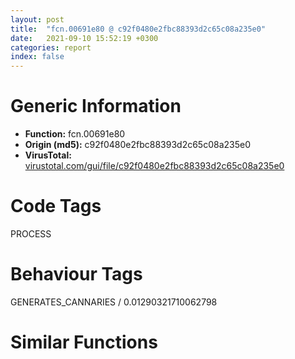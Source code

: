 ```yaml
---
layout: post
title:  "fcn.00691e80 @ c92f0480e2fbc88393d2c65c08a235e0"
date:   2021-09-10 15:52:19 +0300
categories: report
index: false
---
```


# Generic Information
- **Function:** fcn.00691e80
- **Origin (md5):** c92f0480e2fbc88393d2c65c08a235e0
- **VirusTotal:** [virustotal.com/gui/file/c92f0480e2fbc88393d2c65c08a235e0][virustotal_ref]

# Code Tags
<span class="tag" id="PROCESS">PROCESS</span>


# Behaviour Tags
<span class="bhv-tag" id="GENERATES_CANNARIES">GENERATES_CANNARIES / 0.01290321710062798</span>

# Similar Functions
<script type="text/javascript" src="https://www.gstatic.com/charts/loader.js"></script>
<script type="text/javascript">

    google.charts.load('current', {'packages':['corechart']});
    google.charts.setOnLoadCallback(drawChart);

    function drawChart() {
    var data = new google.visualization.DataTable();
        data.addColumn('number', 'X');
        data.addColumn('number', 'Y');
        data.addColumn({type: 'string', role: 'tooltip', 'p': {'html': true}});
        data.addColumn({'type': 'string', 'role': 'style'});
        
        data.addRows([
    [847.7132568359375, -623.4097290039062, '<b><a href="/report/fcn.00691e80@c92f0480e2fbc88393d2c65c08a235e0">fcn.00691e80</a><br>@c92f0480e2fbc88393d2c65c08a235e0</b><br>push esi<br>push ebx<br>mov esi, eax<br>mov ebx, edx<br>sub esp, 0x24<br>call dword[sym.imp.KERNEL32.dll_GetCurrentProcess]<br>mov dword[esp+0x18], 2<br>mov dword[esp+0x14], 1<br>mov dword[esp+0x10], 0<br>mov dword[esp+0xc], ebx<br>mov dword[esp+8], eax<br>mov dword[esp+4], esi<br>mov dword[esp], eax<br>call dword[sym.imp.KERNEL32.dll_DuplicateHandle]<br>sub esp, 0x1c<br>test eax, eax<br>je 0x691ed0<br>add esp, 0x24<br>xor eax, eax<br>pop ebx<br>pop esi<br>ret <br>mov dword[ebx], 0xffffffff<br>add esp, 0x24<br>pop ebx<br>pop esi<br>jmp dword[sym.imp.KERNEL32.dll_GetLastError]<br><eoc> ', 'point { fill-color: #e0440e; }'],
[-225.0269012451172, -1148.1077880859375, '<b><a href="/report/fcn.0068f9f0@c92f0480e2fbc88393d2c65c08a235e0">fcn.0068f9f0</a><br>@c92f0480e2fbc88393d2c65c08a235e0</b><br>push edi<br>push esi<br>push ebx<br>sub esp, 0x10<br>mov edi, dword[sym.imp.KERNEL32.dll_GetModuleHandleA]<br>mov dword[esp], 0x7b832c<br>call edi<br>sub esp, 4<br>test eax, eax<br>je 0x68fc2b<br>mov esi, eax<br>mov dword[esp+4], str.RtlNtStatusToDosError<br>mov dword[esp], eax<br>mov ebx, dword[sym.imp.KERNEL32.dll_GetProcAddress]<br>call ebx<br>sub esp, 8<br>test eax, eax<br>mov dword[0x83c120], eax<br>je 0x68fc15<br>mov dword[esp+4], str.NtDeviceIoControlFile<br>mov dword[esp], esi<br>call ebx<br>sub esp, 8<br>test eax, eax<br>mov dword[0x83c124], eax<br>je 0x68fc15<br>mov dword[esp+4], str.NtQueryInformationFile<br>mov dword[esp], esi<br>call ebx<br>sub esp, 8<br>test eax, eax<br>mov dword[0x83c134], eax<br>je 0x68fc15<br>mov dword[esp+4], str.NtSetInformationFile<br>mov dword[esp], esi<br>call ebx<br>sub esp, 8<br>test eax, eax<br>mov dword[0x83c0fc], eax<br>je 0x68fc15<br>mov dword[esp+4], str.NtQueryVolumeInformationFile<br>mov dword[esp], esi<br>call ebx<br>sub esp, 8<br>test eax, eax<br>mov dword[0x83c128], eax<br>je 0x68fc15<br>mov dword[esp+4], str.NtQueryDirectoryFile<br>mov dword[esp], esi<br>call ebx<br>mov dword[0x83c10c], eax<br>mov eax, dword[0x83c128]<br>sub esp, 8<br>test eax, eax<br>je 0x68fc15<br>mov dword[esp+4], str.NtQuerySystemInformation<br>mov dword[esp], esi<br>call ebx<br>sub esp, 8<br>test eax, eax<br>mov dword[0x83c108], eax<br>je 0x68fc15<br>mov dword[esp], str.kernel32.dll<br>call edi<br>sub esp, 4<br>test eax, eax<br>mov esi, eax<br>je 0x68fc2b<br>mov dword[esp+4], str.GetQueuedCompletionStatusEx<br>mov dword[esp], eax<br>call ebx<br>sub esp, 8<br>mov dword[0x83c114], eax<br>mov dword[esp+4], str.SetFileCompletionNotificationModes<br>mov dword[esp], esi<br>call ebx<br>sub esp, 8<br>mov dword[0x83c110], eax<br>mov dword[esp+4], str.CreateSymbolicLinkW<br>mov dword[esp], esi<br>call ebx<br>sub esp, 8<br>mov dword[0x83c0f0], eax<br>mov dword[esp+4], str.CancelIoEx<br>mov dword[esp], esi<br>call ebx<br>sub esp, 8<br>mov dword[0x83c11c], eax<br>mov dword[esp+4], str.InitializeConditionVariable<br>mov dword[esp], esi<br>call ebx<br>sub esp, 8<br>mov dword[0x83c104], eax<br>mov dword[esp+4], str.SleepConditionVariableCS<br>mov dword[esp], esi<br>call ebx<br>sub esp, 8<br>mov dword[0x83c0f4], eax<br>mov dword[esp+4], str.SleepConditionVariableSRW<br>mov dword[esp], esi<br>call ebx<br>sub esp, 8<br>mov dword[0x83c100], eax<br>mov dword[esp+4], str.WakeAllConditionVariable<br>mov dword[esp], esi<br>call ebx<br>sub esp, 8<br>mov dword[0x83c12c], eax<br>mov dword[esp+4], str.WakeConditionVariable<br>mov dword[esp], esi<br>call ebx<br>sub esp, 8<br>mov dword[0x83c0ec], eax<br>mov dword[esp+4], str.CancelSynchronousIo<br>mov dword[esp], esi<br>call ebx<br>sub esp, 8<br>mov dword[0x83c0f8], eax<br>mov dword[esp+4], str.GetFinalPathNameByHandleW<br>mov dword[esp], esi<br>call ebx<br>sub esp, 8<br>mov dword[0x83c118], eax<br>mov dword[esp], str.powrprof.dll<br>call dword[sym.imp.KERNEL32.dll_LoadLibraryA]<br>sub esp, 4<br>test eax, eax<br>je 0x68fc0e<br>mov dword[esp+4], str.PowerRegisterSuspendResumeNotification<br>mov dword[esp], eax<br>call ebx<br>sub esp, 8<br>mov dword[0x83c130], eax<br>add esp, 0x10<br>pop ebx<br>pop esi<br>pop edi<br>ret <br>call dword[sym.imp.KERNEL32.dll_GetLastError]<br>mov dword[esp+4], str.GetProcAddress<br>mov dword[esp], eax<br>call fcn.0066e2e0<br>call dword[sym.imp.KERNEL32.dll_GetLastError]<br>mov dword[esp+4], str.GetModuleHandleA<br>mov dword[esp], eax<br>call fcn.0066e2e0<br>nop <br>nop <br>nop <br>nop <br>nop <br>nop <br>nop <br>nop <br>nop <br>nop <br>nop <br>nop <br>nop <br>nop <br>nop <br><eoc> ', 'null'],
[-143.14794921875, 43.23512268066406, '<b><a href="/report/fcn.00682110@c92f0480e2fbc88393d2c65c08a235e0">fcn.00682110</a><br>@c92f0480e2fbc88393d2c65c08a235e0</b><br>push esi<br>push ebx<br>mov esi, eax<br>sub esp, 0x34<br>mov ebx, dword[sym.imp.WS2_32.dll_setsockopt]<br>lea eax, [esp+0x2c]<br>mov dword[esp+0x2c], edx<br>mov dword[esp+0x28], ecx<br>mov dword[esp+0x10], 4<br>mov dword[esp+8], 8<br>mov dword[esp+0xc], eax<br>mov dword[esp+4], 0xffff<br>mov dword[esp], esi<br>call ebx<br>sub esp, 0x14<br>cmp eax, 0xffffffff<br>je 0x68218f<br>mov eax, dword[esp+0x2c]<br>test eax, eax<br>jne 0x682162<br>add esp, 0x34<br>xor eax, eax<br>pop ebx<br>pop esi<br>ret <br>lea eax, [esp+0x28]<br>mov dword[esp+0x10], 4<br>mov dword[esp+8], 3<br>mov dword[esp+4], 6<br>mov dword[esp], esi<br>mov dword[esp+0xc], eax<br>call ebx<br>sub esp, 0x14<br>cmp eax, 0xffffffff<br>jne 0x68215a<br>call dword[sym.imp.WS2_32.dll_WSAGetLastError]<br>add esp, 0x34<br>pop ebx<br>pop esi<br>ret <br><eoc> ', 'null'],

        ]);

    var options = {
        title: 'Similarity Plot',
        legend: 'none',
        colors: ['#dedbd9', '#e6693e', '#ec8f6e', '#f3b49f', '#f6c7b6'],
        tooltip: {isHtml: true, trigger: 'both'},
        explorer: {
        actions: ["dragToZoom", "rightClickToReset"],
        },
        chartArea: {
        width: '80%',
        height: '80%'
        },
        width: '100%',
        height: '100%'
    };

    var chart = new google.visualization.ScatterChart(document.getElementById('chart_div'));

    chart.draw(data, options);
    }
    
</script>


<div id="chart_div" style="width: 100%px; height: 100%;"></div>

# Disassembled Code
{% highlight nasm %}

push esi
push ebx
mov esi, eax
mov ebx, edx
sub esp, 0x24
call dword[sym.imp.KERNEL32.dll_GetCurrentProcess]
mov dword[esp+0x18], 2
mov dword[esp+0x14], 1
mov dword[esp+0x10], 0
mov dword[esp+0xc], ebx
mov dword[esp+8], eax
mov dword[esp+4], esi
mov dword[esp], eax
call dword[sym.imp.KERNEL32.dll_DuplicateHandle]
sub esp, 0x1c
test eax, eax
je 0x691ed0
add esp, 0x24
xor eax, eax
pop ebx
pop esi
ret
mov dword[ebx], 0xffffffff
add esp, 0x24
pop ebx
pop esi
jmp dword[sym.imp.KERNEL32.dll_GetLastError]

{% endhighlight %}

[virustotal_ref]: https://www.virustotal.com/gui/file/c92f0480e2fbc88393d2c65c08a235e0